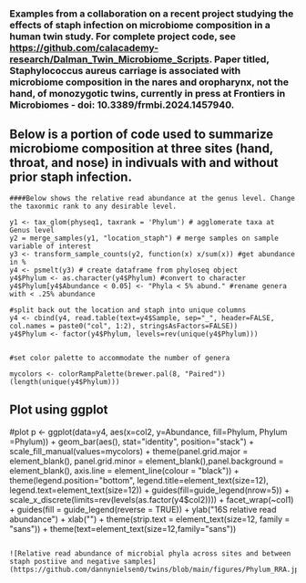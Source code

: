 ### Examples from a collaboration on a recent project studying the effects of staph infection on microbiome composition in a human twin study. For complete project code, see https://github.com/calacademy-research/Dalman_Twin_Microbiome_Scripts. Paper titled, Staphylococcus aureus carriage is associated with microbiome composition in the nares and oropharynx, not the hand, of monozygotic twins, currently in press at Frontiers in Microbiomes - doi: 10.3389/frmbi.2024.1457940.

## Below is a portion of code used to summarize microbiome composition at three sites (hand, throat, and nose) in indivuals with and without prior staph infection.
```
####Below shows the relative read abundance at the genus level. Change the taxonmic rank to any desirable level.

y1 <- tax_glom(physeq1, taxrank = 'Phylum') # agglomerate taxa at Genus level
y2 = merge_samples(y1, "location_staph") # merge samples on sample variable of interest
y3 <- transform_sample_counts(y2, function(x) x/sum(x)) #get abundance in %
y4 <- psmelt(y3) # create dataframe from phyloseq object
y4$Phylum <- as.character(y4$Phylum) #convert to character
y4$Phylum[y4$Abundance < 0.05] <- "Phyla < 5% abund." #rename genera with < .25% abundance

#split back out the location and staph into unique columns
y4 <- cbind(y4, read.table(text=y4$Sample, sep="_", header=FALSE, col.names = paste0("col", 1:2), stringsAsFactors=FALSE))
y4$Phylum <- factor(y4$Phylum, levels=rev(unique(y4$Phylum)))


#set color palette to accommodate the number of genera

mycolors <- colorRampPalette(brewer.pal(8, "Paired"))(length(unique(y4$Phylum)))
```
## Plot using ggplot

#plot
p <- ggplot(data=y4, aes(x=col2, y=Abundance, fill=Phylum, Phylum =Phylum)) +
  geom_bar(aes(), stat="identity", position="stack") + scale_fill_manual(values=mycolors) +
  theme(panel.grid.major = element_blank(), panel.grid.minor = element_blank(),panel.background = element_blank(), axis.line = element_line(colour = "black")) +
  theme(legend.position="bottom", legend.title=element_text(size=12), legend.text=element_text(size=12)) + guides(fill=guide_legend(nrow=5)) + 
  scale_x_discrete(limits=rev(levels(as.factor(y4$col2)))) + facet_wrap(~col1) +
  guides(fill = guide_legend(reverse = TRUE)) +
  ylab("16S relative read abundance") + xlab("") +
  theme(strip.text = element_text(size=12, family = "sans")) +
  theme(text=element_text(size=12,family="sans"))
```

![Relative read abundance of microbial phyla across sites and between staph postiive and negative samples](https://github.com/dannynielsen0/twins/blob/main/figures/Phylum_RRA.jpg)



